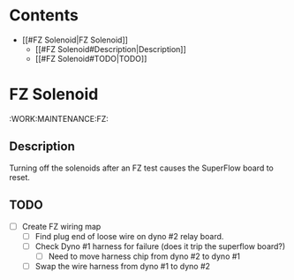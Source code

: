 # Contents
  - [[#FZ Solenoid|FZ Solenoid]]
    - [[#FZ Solenoid#Description|Description]]
    - [[#FZ Solenoid#TODO|TODO]]

# FZ Solenoid
:WORK:MAINTENANCE:FZ:
## Description
Turning off the solenoids after an FZ test causes the SuperFlow board to reset.

## TODO
- [ ] Create FZ wiring map
  - [ ] Find plug end of loose wire on dyno #2 relay board.
  - [ ] Check Dyno #1 harness for failure (does it trip the superflow board?)
    - [ ] Need to move harness chip from dyno #2 to dyno #1
  - [ ] Swap the wire harness from dyno #1 to dyno #2

